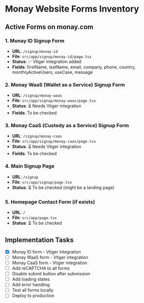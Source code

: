 # Monay Website Forms Inventory

## Active Forms on monay.com

### 1. **Monay ID Signup Form**
- **URL**: `/signup/monay-id`
- **File**: `src/app/signup/monay-id/page.tsx`
- **Status**: ✅ Vtiger integration added
- **Fields**: firstName, lastName, email, company, phone, country, monthlyActiveUsers, useCase, message

### 2. **Monay WaaS (Wallet as a Service) Signup Form**
- **URL**: `/signup/monay-waas`
- **File**: `src/app/signup/monay-waas/page.tsx`
- **Status**: ⏳ Needs Vtiger integration
- **Fields**: To be checked

### 3. **Monay CaaS (Custody as a Service) Signup Form**
- **URL**: `/signup/monay-caas`
- **File**: `src/app/signup/monay-caas/page.tsx`
- **Status**: ⏳ Needs Vtiger integration
- **Fields**: To be checked

### 4. **Main Signup Page**
- **URL**: `/signup`
- **File**: `src/app/signup/page.tsx`
- **Status**: ⏳ To be checked (might be a landing page)

### 5. **Homepage Contact Form** (if exists)
- **URL**: `/`
- **File**: `src/app/page.tsx`
- **Status**: ⏳ To be checked

## Implementation Tasks

- [x] Monay ID form - Vtiger integration
- [ ] Monay WaaS form - Vtiger integration
- [ ] Monay CaaS form - Vtiger integration
- [ ] Add reCAPTCHA to all forms
- [ ] Disable submit button after submission
- [ ] Add loading states
- [ ] Add error handling
- [ ] Test all forms locally
- [ ] Deploy to production